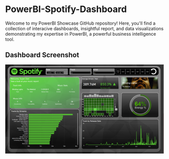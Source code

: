 # PowerBI-Spotify-Dashboard
Welcome to my PowerBI Showcase GitHub repository! Here, you'll find a collection of interacive dashboards, insightful report, and data visualizations demonstrating my expertise in PowerBI, a powerful business intelligence tool.

## Dashboard Screenshot
![Dashboard Screenshot](./Dashboard%20Image/Dashboard.png)

